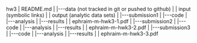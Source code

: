 hw3
|   README.md
|
|---data (not tracked in git or pushed to github)
|   |   input (symbolic links)
|   |   output (analytic data sets)
|
|---submission1
|   |---code
|   |---analysis
|   |---results
|   |   ephraim-m-hwk3-1.pdf
|
|---submission2
|   |---code
|   |---analysis
|   |---results
|   |   ephraim-m-hwk3-2.pdf
|
|---submission3
|   |---code
|   |---analysis
|   |---results
|   |   ephraim-m-hwk3-3.pdf